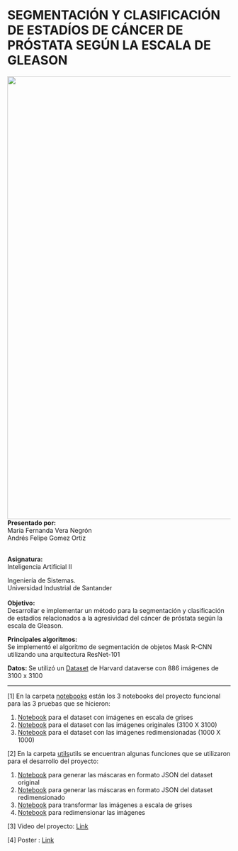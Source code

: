 # SEGMENTACIÓN Y CLASIFICACIÓN DE ESTADÍOS DE CÁNCER DE PRÓSTATA SEGÚN LA ESCALA DE GLEASON

<img src="/img/bannerGleason2.png" style="width:1000px;">
<b>Presentado por:</b><br/>
Maria Fernanda Vera Negrón<br/>
Andrés Felipe Gomez Ortiz<br/>
<br/>

<b>Asignatura:</b><br/>
Inteligencia Artificial II
<br/>

Ingeniería de Sistemas.<br/>
Universidad Industrial de Santander<br/>
<br/>
<b> Objetivo:</b><br/>
Desarrollar e implementar un método para la segmentación y clasificación de estadíos relacionados a la agresividad del cáncer de próstata según la escala de Gleason.<br/>

<b>Principales algoritmos: </b><br/>
Se implementó el algoritmo de segmentación de objetos Mask R-CNN utilizando una arquitectura ResNet-101

<b>Datos: </b>Se utilizó un <a href="https://dataverse.harvard.edu/dataset.xhtml?persistentId=doi:10.7910/DVN/OCYCMP" rel="nofollow noreferrer noopener" target="_blank">Dataset</a> 
de Harvard dataverse con 886 imágenes de 3100 x 3100

---
[1] En la carpeta <a href="https://github.com/mafevera/ProyectoIA2/tree/master/notebooks" rel="nofollow noreferrer noopener" target="_blank">notebooks</a> están los 3 notebooks del proyecto funcional para las 3 pruebas que se hicieron:<br/>
<ol>
  <li><a href="https://github.com/mafevera/ProyectoIA2/blob/master/notebooks/GleasonGray.ipynb" rel="nofollow noreferrer noopener" target="_blank">Notebook</a> para el dataset con imágenes en escala de grises</li>
  <li><a href="https://github.com/mafevera/ProyectoIA2/blob/master/notebooks/GleasonOriginal.ipynb" rel="nofollow noreferrer noopener" target="_blank">Notebook</a> para el dataset con las imágenes originales (3100 X 3100)</li>
  <li><a href="https://github.com/mafevera/ProyectoIA2/blob/master/notebooks/GleasonResized.ipynb" rel="nofollow noreferrer noopener" target="_blank">Notebook</a> para el dataset con las imágenes redimensionadas (1000 X 1000)</li>
</ol>



[2] En la carpeta <a href="https://github.com/mafevera/ProyectoIA2/tree/master/utils" rel="nofollow noreferrer noopener" target="_blank">utils</a>utils se encuentran algunas funciones que se utilizaron para el desarrollo del proyecto: <br/>
<ol>
  <li><a href="https://github.com/mafevera/ProyectoIA2/blob/master/utils/MaskJson.ipynb" rel="nofollow noreferrer noopener" target="_blank">Notebook</a> para generar las máscaras en formato JSON del dataset original</li>
  <li><a href="https://github.com/mafevera/ProyectoIA2/blob/master/utils/MaskJsonResized.ipynb" rel="nofollow noreferrer noopener" target="_blank">Notebook</a> para generar las máscaras en formato JSON del dataset redimensionado</li>
  <li><a href="https://github.com/mafevera/ProyectoIA2/blob/master/utils/grayTejido.ipynb" rel="nofollow noreferrer noopener" target="_blank">Notebook</a> para transformar las imágenes a escala de grises</li>
  <li><a href="https://github.com/mafevera/ProyectoIA2/blob/master/utils/resizeTejido.ipynb" rel="nofollow noreferrer noopener" target="_blank">Notebook</a> para redimensionar las imágenes</li>
</ol>

[3] Video del proyecto: <a href="https://www.youtube.com/watch?v=nG9PKhqly_I" rel="nofollow noreferrer noopener" target="_blank">Link</a>

[4] Poster : <a href="https://github.com/mafevera/ProyectoIA2/tree/master/poster" rel="nofollow noreferrer noopener" target="_blank">Link</a>

